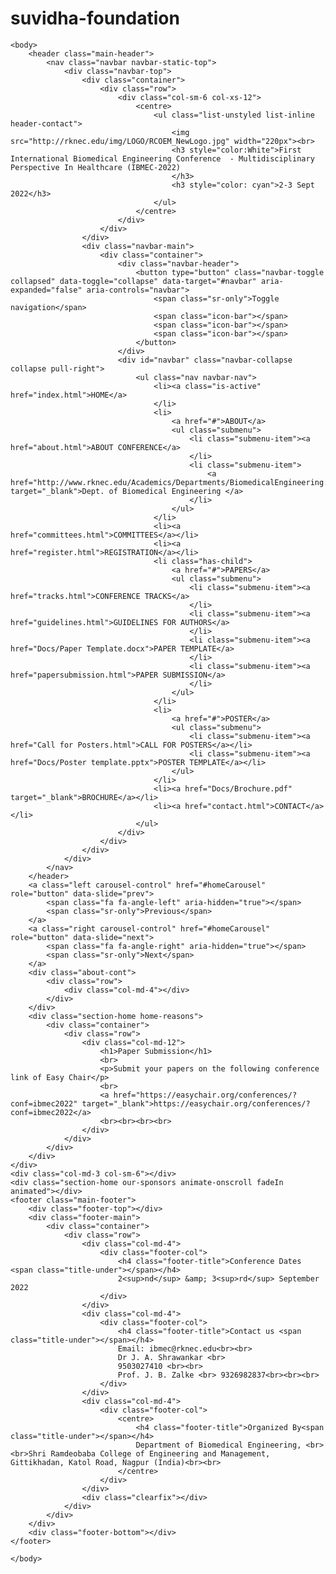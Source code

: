 # suvidha-foundation
 <html>
     <head>
        <meta charset="utf-8">
        <title>First International Biomedical Engineering Conference - Multidisciplinary Perspective In Healthcare (IBMEC-2022)</title>
        <meta name="description" content="First International Biomedical Engineering Conference - Multidisciplinary Perspective In Healthcare (IBMEC-2022)">
        <meta name="viewport" content="width=device-width, initial-scale=1">
        <link href="css?family=Open+Sans:400,300,700" rel="stylesheet" type="text/css">
        <link href="css?family=Dosis:400,700" rel="stylesheet" type="text/css">
        <link rel="stylesheet" href="bootstrap.min.css">
        <link rel="stylesheet" href="font-awesome.min.css">
        <link rel="stylesheet" href="owl.carousel.css">
        <link rel="stylesheet" href="style.css">
        <script src="analytics.js">
        </script>
        <script src="modernizr-2.6.2.min.js">
        </script>
    </head>

    <body>
        <header class="main-header">
            <nav class="navbar navbar-static-top">
                <div class="navbar-top">
                    <div class="container">
                        <div class="row">
                            <div class="col-sm-6 col-xs-12">
                                <centre>
                                    <ul class="list-unstyled list-inline header-contact">
                                        <img src="http://rknec.edu/img/LOGO/RCOEM_NewLogo.jpg" width="220px"><br>
                                        <h3 style="color:White">First International Biomedical Engineering Conference  - Multidisciplinary Perspective In Healthcare (IBMEC-2022)
                                        </h3>
                                        <h3 style="color: cyan">2-3 Sept 2022</h3>
                                    </ul>  
                                </centre>
                            </div>
                        </div>
                    </div>
                    <div class="navbar-main">
                        <div class="container">
                            <div class="navbar-header">
                                <button type="button" class="navbar-toggle collapsed" data-toggle="collapse" data-target="#navbar" aria-expanded="false" aria-controls="navbar">
                                    <span class="sr-only">Toggle navigation</span>
                                    <span class="icon-bar"></span>
                                    <span class="icon-bar"></span>
                                    <span class="icon-bar"></span>
                                </button>
                            </div>
                            <div id="navbar" class="navbar-collapse collapse pull-right">
                                <ul class="nav navbar-nav">
                                    <li><a class="is-active" href="index.html">HOME</a>
                                    </li>
                                    <li>
                                        <a href="#">ABOUT</a>
                                        <ul class="submenu">
                                            <li class="submenu-item"><a href="about.html">ABOUT CONFERENCE</a>
                                            </li>
                                            <li class="submenu-item">
                                                <a href="http://www.rknec.edu/Academics/Departments/BiomedicalEngineering.aspx" target="_blank">Dept. of Biomedical Engineering </a>
                                            </li>
                                        </ul>
                                    </li>
                                    <li><a href="committees.html">COMMITTEES</a></li>
                                    <li><a href="register.html">REGISTRATION</a></li>
                                    <li class="has-child">
                                        <a href="#">PAPERS</a>
                                        <ul class="submenu">
                                            <li class="submenu-item"><a href="tracks.html">CONFERENCE TRACKS</a>
                                            </li>
                                            <li class="submenu-item"><a href="guidelines.html">GUIDELINES FOR AUTHORS</a>
                                            </li>
                                            <li class="submenu-item"><a href="Docs/Paper Template.docx">PAPER TEMPLATE</a>
                                            </li>
                                            <li class="submenu-item"><a href="papersubmission.html">PAPER SUBMISSION</a>
                                            </li>
                                        </ul>
                                    </li>
                                    <li>
                                        <a href="#">POSTER</a>
                                        <ul class="submenu">
                                            <li class="submenu-item"><a href="Call for Posters.html">CALL FOR POSTERS</a></li>
                                            <li class="submenu-item"><a href="Docs/Poster template.pptx">POSTER TEMPLATE</a></li>
                                        </ul>
                                    </li>
                                    <li><a href="Docs/Brochure.pdf" target="_blank">BROCHURE</a></li>
                                    <li><a href="contact.html">CONTACT</a></li>
                                </ul>
                            </div>
                        </div>
                    </div>
                </div>
            </nav> 
        </header>
        <a class="left carousel-control" href="#homeCarousel" role="button" data-slide="prev">
            <span class="fa fa-angle-left" aria-hidden="true"></span>
            <span class="sr-only">Previous</span>
        </a>
        <a class="right carousel-control" href="#homeCarousel" role="button" data-slide="next">
            <span class="fa fa-angle-right" aria-hidden="true"></span>
            <span class="sr-only">Next</span>
        </a>
        <div class="about-cont">
            <div class="row">
                <div class="col-md-4"></div>
            </div>
        </div>
        <div class="section-home home-reasons">
            <div class="container">
                <div class="row">
                    <div class="col-md-12">
                        <h1>Paper Submission</h1>
                        <br>
                        <p>Submit your papers on the following conference link of Easy Chair</p>
                        <br> 
                        <a href="https://easychair.org/conferences/?conf=ibmec2022" target="_blank">https://easychair.org/conferences/?conf=ibmec2022</a>
                        <br><br><br><br>
                    </div>
                </div>
            </div>
        </div>
    </div>
    <div class="col-md-3 col-sm-6"></div>
    <div class="section-home our-sponsors animate-onscroll fadeIn animated"></div>
    <footer class="main-footer">
        <div class="footer-top"></div>
        <div class="footer-main">
            <div class="container">
                <div class="row">
                    <div class="col-md-4">
                        <div class="footer-col">
                            <h4 class="footer-title">Conference Dates <span class="title-under"></span></h4>
                            2<sup>nd</sup> &amp; 3<sup>rd</sup> September 2022
                        </div>
                    </div>
                    <div class="col-md-4">
                        <div class="footer-col">
                            <h4 class="footer-title">Contact us <span class="title-under"></span></h4>
                            Email: ibmec@rknec.edu<br><br>
                            Dr J. A. Shrawankar <br>
                            9503027410 <br><br> 
                            Prof. J. B. Zalke <br> 9326982837<br><br><br>
                        </div>
                    </div>
                    <div class="col-md-4">
                        <div class="footer-col">
                            <centre>
                                <h4 class="footer-title">Organized By<span class="title-under"></span></h4>
                                Department of Biomedical Engineering, <br><br>Shri Ramdeobaba College of Engineering and Management, Gittikhadan, Katol Road, Nagpur (India)<br><br>
                            </centre>
                        </div>
                    </div>
                    <div class="clearfix"></div>
                </div>
            </div>
        </div>
        <div class="footer-bottom"></div>
    </footer> 
    
<!--     <script src="//ajax.googleapis.com/ajax/libs/jquery/1.11.1/jquery.min.js"></script>
    <script>window.jQuery || document.write('<script src="assets/js/jquery-1.11.1.min.js"><\/script>')</script>
    <script src="assets/js/bootstrap.min.js"></script>
    <script src="assets/js/owl.carousel.min.js"></script>
    <script src="assets/js/main.js"></script>
    <script>
        (function(b,o,i,l,e,r){b.GoogleAnalyticsObject=l;b[l]||(b[l]=
        function(){(b[l].q=b[l].q||[]).push(arguments)});b[l].l=+new Date;
        e=o.createElement(i);r=o.getElementsByTagName(i)[0];
        e.src='//www.google-analytics.com/analytics.js';
        r.parentNode.insertBefore(e,r)}(window,document,'script','ga'));
        ga('create','UA-XXXXX-X');ga('send','pageview');
    </script> -->
    </body>
</html>
